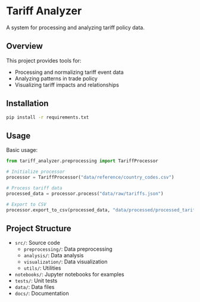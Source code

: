 # Tariff Analyzer

A system for processing and analyzing tariff policy data.

## Overview

This project provides tools for:
- Processing and normalizing tariff event data
- Analyzing patterns in trade policy
- Visualizing tariff impacts and relationships

## Installation

```bash
pip install -r requirements.txt
```

## Usage

Basic usage:

```python
from tariff_analyzer.preprocessing import TariffProcessor

# Initialize processor
processor = TariffProcessor("data/reference/country_codes.csv")

# Process tariff data
processed_data = processor.process("data/raw/tariffs.json")

# Export to CSV
processor.export_to_csv(processed_data, "data/processed/processed_tariffs.csv")
```

## Project Structure

- `src/`: Source code
  - `preprocessing/`: Data preprocessing
  - `analysis/`: Data analysis
  - `visualization/`: Data visualization
  - `utils/`: Utilities
- `notebooks/`: Jupyter notebooks for examples
- `tests/`: Unit tests
- `data/`: Data files
- `docs/`: Documentation